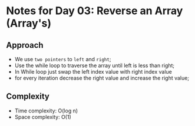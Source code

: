 # Notes for Day 03: Reverse an Array (Array's)

## Approach

- We use `two pointers` to `left` and `right`;
- Use the while loop to traverse the array until left is less than right;
- In While loop just swap the left index value with right index value
- for every iteration decrease the right value and increase  the right value;

## Complexity

- Time complexity: O(log n)
- Space complexity: O(1)
